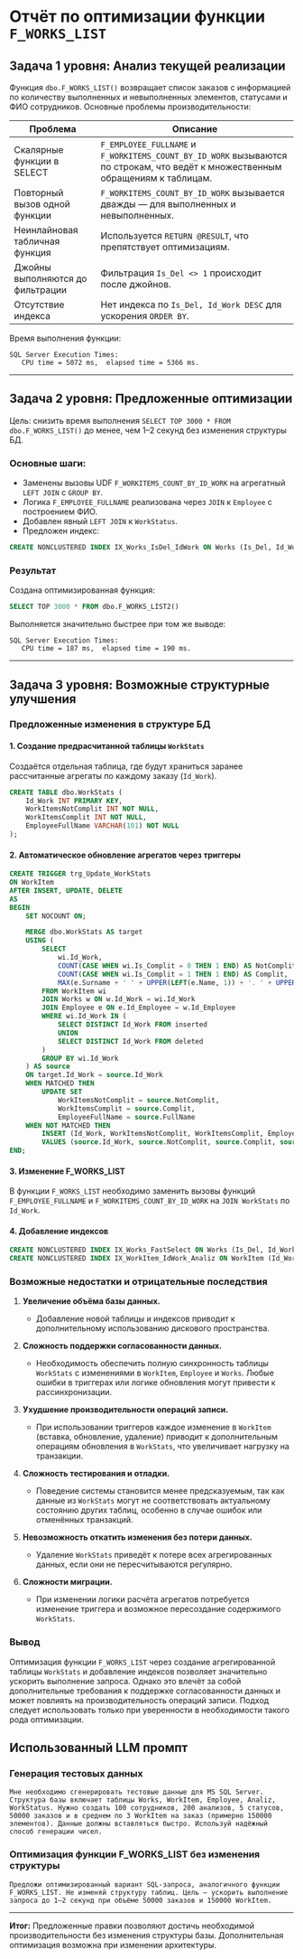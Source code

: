 
# Отчёт по оптимизации функции `F_WORKS_LIST`

## Задача 1 уровня: Анализ текущей реализации

Функция `dbo.F_WORKS_LIST()` возвращает список заказов с информацией по количеству выполненных и невыполненных элементов, статусами и ФИО сотрудников. Основные проблемы производительности:

| Проблема | Описание |
|---------|----------|
| Скалярные функции в SELECT | `F_EMPLOYEE_FULLNAME` и `F_WORKITEMS_COUNT_BY_ID_WORK` вызываются по строкам, что ведёт к множественным обращениям к таблицам. |
| Повторный вызов одной функции | `F_WORKITEMS_COUNT_BY_ID_WORK` вызывается дважды — для выполненных и невыполненных. |
| Неинлайновая табличная функция | Используется `RETURN @RESULT`, что препятствует оптимизациям. |
| Джойны выполняются до фильтрации | Фильтрация `Is_Del <> 1` происходит после джойнов. |
| Отсутствие индекса | Нет индекса по `Is_Del, Id_Work DESC` для ускорения `ORDER BY`. |

Время выполнения функции:
```
SQL Server Execution Times:
   CPU time = 5072 ms,  elapsed time = 5366 ms.
```

---

## Задача 2 уровня: Предложенные оптимизации

Цель: снизить время выполнения `SELECT TOP 3000 * FROM dbo.F_WORKS_LIST()` до менее, чем 1–2 секунд без изменения структуры БД.

### Основные шаги:

- Заменены вызовы UDF `F_WORKITEMS_COUNT_BY_ID_WORK` на агрегатный `LEFT JOIN` с `GROUP BY`.
- Логика `F_EMPLOYEE_FULLNAME` реализована через `JOIN` к `Employee` с построением ФИО.
- Добавлен явный `LEFT JOIN` к `WorkStatus`.
- Предложен индекс:

```sql
CREATE NONCLUSTERED INDEX IX_Works_IsDel_IdWork ON Works (Is_Del, Id_Work DESC);
```

### Результат

Создана оптимизированная функция:

```sql
SELECT TOP 3000 * FROM dbo.F_WORKS_LIST2()
```

Выполняется значительно быстрее при том же выводе:
```
SQL Server Execution Times:
   CPU time = 187 ms,  elapsed time = 190 ms.
```

---

## Задача 3 уровня: Возможные структурные улучшения

### Предложенные изменения в структуре БД

#### 1. Создание предрасчитанной таблицы `WorkStats`
Создаётся отдельная таблица, где будут храниться заранее рассчитанные агрегаты по каждому заказу (`Id_Work`).

```sql
CREATE TABLE dbo.WorkStats (
    Id_Work INT PRIMARY KEY,
    WorkItemsNotComplit INT NOT NULL,
    WorkItemsComplit INT NOT NULL,
    EmployeeFullName VARCHAR(101) NOT NULL
);
```

#### 2. Автоматическое обновление агрегатов через триггеры

```sql
CREATE TRIGGER trg_Update_WorkStats
ON WorkItem
AFTER INSERT, UPDATE, DELETE
AS
BEGIN
    SET NOCOUNT ON;

    MERGE dbo.WorkStats AS target
    USING (
        SELECT 
            wi.Id_Work,
            COUNT(CASE WHEN wi.Is_Complit = 0 THEN 1 END) AS NotComplit,
            COUNT(CASE WHEN wi.Is_Complit = 1 THEN 1 END) AS Complit,
            MAX(e.Surname + ' ' + UPPER(LEFT(e.Name, 1)) + '. ' + UPPER(LEFT(e.Patronymic, 1)) + '.') AS FullName
        FROM WorkItem wi
        JOIN Works w ON w.Id_Work = wi.Id_Work
        JOIN Employee e ON e.Id_Employee = w.Id_Employee
        WHERE wi.Id_Work IN (
            SELECT DISTINCT Id_Work FROM inserted
            UNION
            SELECT DISTINCT Id_Work FROM deleted
        )
        GROUP BY wi.Id_Work
    ) AS source
    ON target.Id_Work = source.Id_Work
    WHEN MATCHED THEN
        UPDATE SET 
            WorkItemsNotComplit = source.NotComplit,
            WorkItemsComplit = source.Complit,
            EmployeeFullName = source.FullName
    WHEN NOT MATCHED THEN
        INSERT (Id_Work, WorkItemsNotComplit, WorkItemsComplit, EmployeeFullName)
        VALUES (source.Id_Work, source.NotComplit, source.Complit, source.FullName);
END;
```

#### 3. Изменение F_WORKS_LIST
В функции `F_WORKS_LIST` необходимо заменить вызовы функций `F_EMPLOYEE_FULLNAME` и `F_WORKITEMS_COUNT_BY_ID_WORK` на `JOIN WorkStats` по `Id_Work`.

#### 4. Добавление индексов

```sql
CREATE NONCLUSTERED INDEX IX_Works_FastSelect ON Works (Is_Del, Id_Work DESC, Id_Employee, StatusId);
CREATE NONCLUSTERED INDEX IX_WorkItem_IdWork_Analiz ON WorkItem (Id_Work, Is_Complit, ID_ANALIZ);
```

### Возможные недостатки и отрицательные последствия

1. **Увеличение объёма базы данных.**
   - Добавление новой таблицы и индексов приводит к дополнительному использованию дискового пространства.

2. **Сложность поддержки согласованности данных.**
   - Необходимость обеспечить полную синхронность таблицы `WorkStats` с изменениями в `WorkItem`, `Employee` и `Works`. Любые ошибки в триггерах или логике обновления могут привести к рассинхронизации.

3. **Ухудшение производительности операций записи.**
   - При использовании триггеров каждое изменение в `WorkItem` (вставка, обновление, удаление) приводит к дополнительным операциям обновления в `WorkStats`, что увеличивает нагрузку на транзакции.

4. **Сложность тестирования и отладки.**
   - Поведение системы становится менее предсказуемым, так как данные из `WorkStats` могут не соответствовать актуальному состоянию других таблиц, особенно в случае ошибок или отменённых транзакций.

5. **Невозможность откатить изменения без потери данных.**
   - Удаление `WorkStats` приведёт к потере всех агрегированных данных, если они не пересчитываются регулярно.

6. **Сложности миграции.**
   - При изменении логики расчёта агрегатов потребуется изменение триггера и возможное пересоздание содержимого `WorkStats`.

### Вывод
Оптимизация функции `F_WORKS_LIST` через создание агрегированной таблицы `WorkStats` и добавление индексов позволяет значительно ускорить выполнение запроса. Однако это влечёт за собой дополнительные требования к поддержке согласованности данных и может повлиять на производительность операций записи. Подход следует использовать только при уверенности в необходимости такого рода оптимизации.

## Использованный LLM промпт

### Генерация тестовых данных
```
Мне необходимо сгенерировать тестовые данные для MS SQL Server. Структура базы включает таблицы Works, WorkItem, Employee, Analiz, WorkStatus. Нужно создать 100 сотрудников, 200 анализов, 5 статусов, 50000 заказов и в среднем по 3 WorkItem на заказ (примерно 150000 элементов). Данные должны вставляться быстро. Используй надёжный способ генерации чисел.
```

### Оптимизация функции F_WORKS_LIST без изменения структуры
```
Предложи оптимизированный вариант SQL-запроса, аналогичного функции F_WORKS_LIST. Не изменяй структуру таблиц. Цель — ускорить выполнение запроса до 1–2 секунд при объёме 50000 заказов и 150000 WorkItem.
```

---

**Итог:** Предложенные правки позволяют достичь необходимой производительности без изменения структуры базы. Дополнительная оптимизация возможна при изменении архитектуры.
